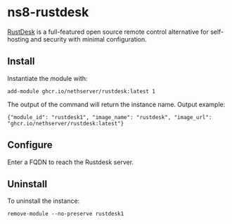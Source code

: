 # ns8-rustdesk

[RustDesk](https://rustdesk.com) is a full-featured open source remote control alternative for self-hosting and security with minimal configuration.

## Install

Instantiate the module with:

    add-module ghcr.io/nethserver/rustdesk:latest 1

The output of the command will return the instance name.
Output example:

    {"module_id": "rustdesk1", "image_name": "rustdesk", "image_url": "ghcr.io/nethserver/rustdesk:latest"}

## Configure

Enter a FQDN to reach the Rustdesk server.

## Uninstall

To uninstall the instance:

    remove-module --no-preserve rustdesk1

